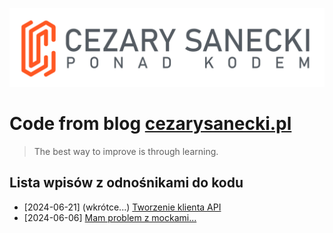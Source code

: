 ![Blog logo](./docs/public/logo.png)

# Code from blog [cezarysanecki.pl](https://cezarysanecki.pl)

> The best way to improve is through learning.

## Lista wpisów z odnośnikami do kodu

- [2024-06-21] (wkrótce...) [Tworzenie klienta API](./src/main/kotlin/pl/cezarysanecki/blogcode/apiclient)
- [2024-06-06] [Mam problem z mockami...](./src/main/kotlin/pl/cezarysanecki/blogcode/mockproblem)

